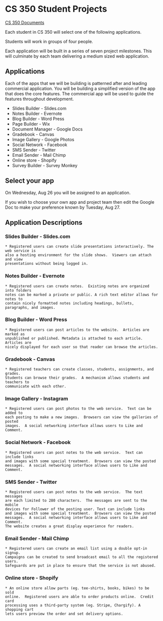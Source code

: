 # CS 350 Student Projects

[CS 350 Documents](Index.md)


Each student in CS 350 will select one of the following applications.

Students will work in groups of four people.

Each application will be built in a series of seven project milestones. This will culminate by each 
team delivering a medium sized web application.


## Applications

Each of the apps that we will be building is patterned after and leading commercial
application.  You will be building a simplified version of the app that does the
core features. The commercial app will be used to guide the features throughout 
development.

* Slides Builder - Slides.com
* Notes Builder - Evernote
* Blog Builder - Word Press
* Page Builder - Wix
* Document Manager - Google Docs
* Gradebook - Canvas
* Image Gallery - Google Photos
* Social Network - Facebook
* SMS Sender - Twitter
* Email Sender - Mail Chimp
* Online store - Shopify
* Survey Builder - Survey Monkey


## Select your app

On Wednesday, Aug 26 you will be assigned to an application.

If you wish to choose your own app and project team then edit the Google Doc to make
your preference known by Tuesday, Aug 27.


## Application Descriptions

### Slides Builder - Slides.com

    * Registered users can create slide presentations interactively. The web service is
    also a hosting environment for the slide shows.  Viewers can attach and view 
    presentations without being logged in.
    
### Notes Builder - Evernote

    * Registered users can create notes.  Existing notes are organized into folders
    notes can be marked a private or public. A rich text editor allows for notes to
    contain nicely formatted notes including headings, bullets, paragraphs, and images.
    
### Blog Builder - Word Press

    * Registered users can post articles to the website.  Articles are marked as
    unpublished or published. Metadata is attached to each article.  Articles are
    nicely displayed for each user so that reader can browse the articles.
    
### Gradebook - Canvas

    * Registered teachers can create classes, students, assignments, and grades.
    Students can browse their grades.  A mechanism allows students and teachers to
    communicate with each other.
    
### Image Gallery - Instagram

    * Registered users can post photos to the web service.  Text can be added to
    each posting to make a new images.  Browsers can view the galleries of posted
    images.  A social networking interface allows users to Like and Comment.
    
### Social Network - Facebook

    * Registered users can post notes to the web service.  Text can include links 
    and images with some special treatment.  Browsers can view the posted
    messages.  A social networking interface allows users to Like and Comment.
    
### SMS Sender - Twitter

    * Registered users can post notes to the web service.  The text messages
    are each limited to 280 characters.  The messages are sent to the mobile
    devices for Follower of the posting user. Text can include links 
    and images with some special treatment.  Browsers can view the posted
    messages.  A social networking interface allows users to Like and Comment.
    The website creates a great display experience for readers.
    
### Email Sender - Mail Chimp

    * Registered users can create an email list using a double opt-in signup.
    Campaigns can be created to send broadcast email to all the registered users.
    Safeguards are put in place to ensure that the service is not abused.
    
### Online store - Shopify

    * An online store allow parts (eg. tee-shirts, books, bikes) to be sold
    online.  Registered users are able to order products online.  Credit card
    processing uses a third-party system (eg. Stripe, Chargify). A shopping cart
    lets users preview the order and set delivery options.

